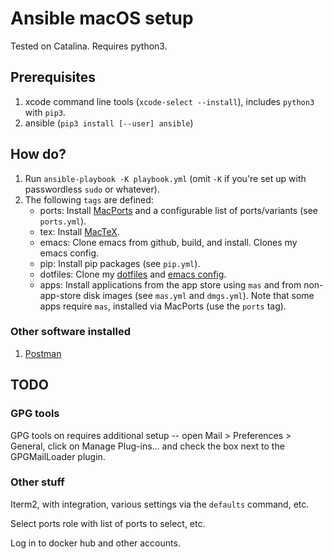 # Ansible macOS setup

Tested on Catalina. Requires python3.

## Prerequisites

1. xcode command line tools (`xcode-select --install`), includes `python3` with `pip3`.
1. ansible (`pip3 install [--user] ansible`)

## How do?

1. Run `ansible-playbook -K playbook.yml` (omit `-K` if you're set up with passwordless `sudo` or whatever).
1. The following `tags` are defined:
    - ports:    Install [MacPorts](https://www.macports.org/) and a configurable list of ports/variants (see `ports.yml`).
    - tex:      Install [MacTeX](https://www.tug.org/mactex/).
    - emacs:    Clone emacs from github, build, and install. Clones my emacs config.
    - pip:      Install pip packages (see `pip.yml`).
    - dotfiles: Clone my [dotfiles](https://github.com/conleym/dotfiles) and [emacs config](https://github.com/conleym/dot-emacs).
    - apps:     Install applications from the app store using `mas` and from non-app-store disk images (see `mas.yml` and `dmgs.yml`).
     Note that some apps require `mas`, installed via MacPorts (use the `ports` tag).

### Other software installed

1. [Postman](https://www.postman.com/)

## TODO

### GPG tools

GPG tools on requires additional setup -- open Mail > Preferences > General, click on Manage Plug-ins...
and check the box next to the GPGMailLoader plugin.

### Other stuff

Iterm2, with integration, various settings via the `defaults` command, etc.

Select ports role with list of ports to select, etc.

Log in to docker hub and other accounts.
